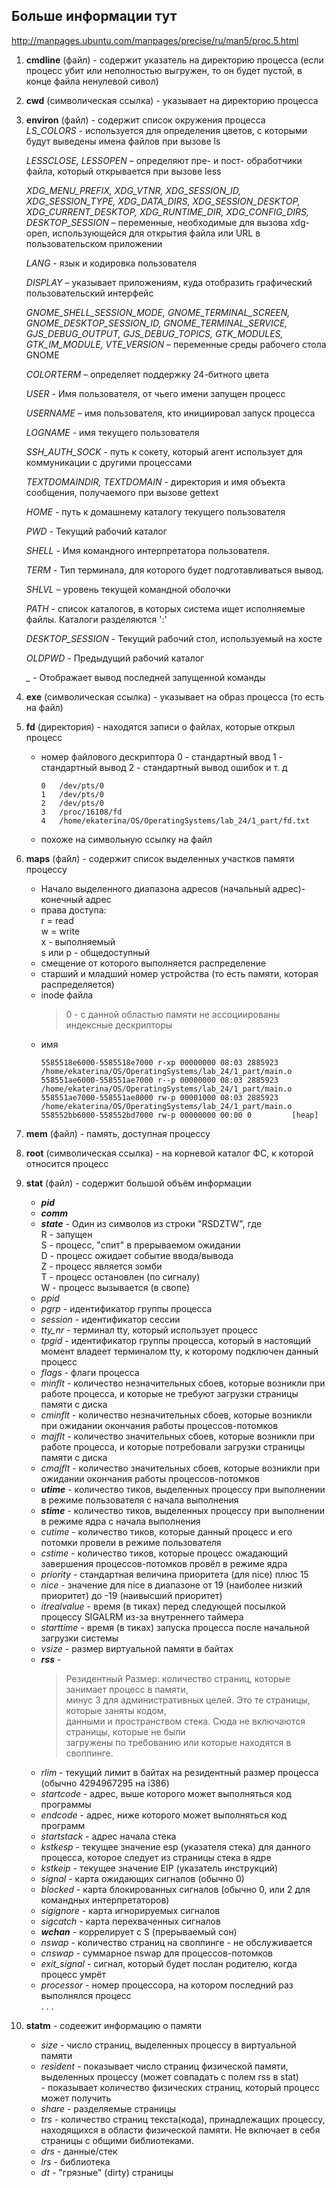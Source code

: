 ## Больше информации тут
http://manpages.ubuntu.com/manpages/precise/ru/man5/proc.5.html  

1. **cmdline** (файл) - содержит указатель на директорию процесса (если процесс убит или неполностью выгружен, то он будет пустой, в конце файла ненулевой сивол)
2. **cwd** (символическая ссылка) - указывает на директорию процесса
3. **environ** (файл) - содержит список окружения процесса  
    *LS_COLORS* - используется для определения цветов, с которыми будут выведены имена файлов при вызове ls  
    
    *LESSCLOSE, LESSOPEN* – определяют пре- и пост- обработчики файла, который открывается при вызове less  
    
    *XDG_MENU_PREFIX, XDG_VTNR, XDG_SESSION_ID, XDG_SESSION_TYPE, XDG_DATA_DIRS, XDG_SESSION_DESKTOP, XDG_CURRENT_DESKTOP, XDG_RUNTIME_DIR, XDG_CONFIG_DIRS, DESKTOP_SESSION* – переменные, необходимые для вызова xdg-open, использующейся для открытия файла или URL в пользовательском приложении  
    
    *LANG* - язык и кодировка пользователя  
    
    *DISPLAY* – указывает приложениям, куда отобразить графический пользовательский интерфейс  
    
    *GNOME_SHELL_SESSION_MODE, GNOME_TERMINAL_SCREEN, GNOME_DESKTOP_SESSION_ID, GNOME_TERMINAL_SERVICE, GJS_DEBUG_OUTPUT, GJS_DEBUG_TOPICS, GTK_MODULES, GTK_IM_MODULE, VTE_VERSION* – переменные среды рабочего стола GNOME  
    
    *COLORTERM* – определяет поддержку 24-битного цвета  
    
    *USER* - Имя пользователя, от чьего имени запущен процесс  
    
    *USERNAME* – имя пользователя, кто инициировал запуск процесса
    
    *LOGNAME* - имя текущего пользователя  
    
    *SSH_AUTH_SOCK* - путь к сокету, который агент использует для коммуникации с другими процессами  

    *TEXTDOMAINDIR, TEXTDOMAIN* - директория и имя объекта сообщения, получаемого при вызове gettext  
    
    *HOME* - путь к домашнему каталогу текущего пользователя  

    *PWD* - Текущий рабочий каталог  
    
    *SHELL* - Имя командного интерпретатора пользователя.  

    *TERM* - Тип терминала, для которого будет подготавливаться вывод. 
    
    *SHLVL* – уровень текущей командной оболочки  

    *PATH* - список каталогов, в которых система ищет исполняемые файлы. Каталоги разделяются ':'       

    *DESKTOP_SESSION* - Текущий рабочий стол, используемый на хосте  

    *OLDPWD* - Предыдущий рабочий каталог  

    *_* - Отображает вывод последней запущенной команды  
    
4. **exe** (символическая ссылка) - указывает на образ процесса (то есть на файл)  
5. **fd** (директория) - находятся записи о файлах, которые открыл процесс  
    * номер файлового дескриптора
        0 - стандартный ввод
        1 - стандартный вывод
        2 - стандартный вывод ошибок и т. д
        ```
        0	/dev/pts/0
        1	/dev/pts/0
        2	/dev/pts/0
        3	/proc/16108/fd
        4	/home/ekaterina/OS/OperatingSystems/lab_24/1_part/fd.txt
        ```

    * похоже на символьную ссылку на файл
7. **maps** (файл) - содержит список выделенных участков памяти процессу  
    * Начало выделенного диапазона адресов (начальный адрес)-конечный адрес  
    * права доступа:  
         r = read  
         w = write  
         x - выполняемый  
         s или p - общедоступный
    * смещение от которого выполняется распределение
    * старший и младший номер устройства (то есть памяти, которая распределяется)
    * inode файла 
        > 0 - с данной областью памяти не ассоциированы индексные дескрипторы
    * имя
      ```
      5585518e6000-5585518e7000 r-xp 00000000 08:03 2885923   /home/ekaterina/OS/OperatingSystems/lab_24/1_part/main.o
      558551ae6000-558551ae7000 r--p 00000000 08:03 2885923   /home/ekaterina/OS/OperatingSystems/lab_24/1_part/main.o
      558551ae7000-558551ae8000 rw-p 00001000 08:03 2885923   /home/ekaterina/OS/OperatingSystems/lab_24/1_part/main.o
      558552bb6000-558552bd7000 rw-p 00000000 00:00 0         [heap]
      ```
 7. **mem** (файл) - память, доступная процессу
 8. **root** (символическая ссылка) - на корневой каталог ФС, к которой относится процесс
 9. **stat** (файл) - содержит большой объём информации  
      * ***pid***  
      * ***comm***  
      * ***state*** - Один из символов из строки "RSDZTW", где  
            R - запущен  
            S - процесс, "спит"  в  прерываемом ожидании  
            D - процесс ожидает событие ввода/вывода  
            Z - процесс является зомби  
            T - процесс остановлен (по сигналу)  
            W - процесс вызывается  (в свопе)  
       * *ppid*  
       * *pgrp* - идентификатор группы процесса  
       * *session* - идентификатор сессии  
       * *tty_nr* - терминал tty, который использует процесс  
       * *tpgid* - идентификатор группы процесса, который в настоящий момент владеет терминалом tty, к которому подключен данный процесс  
       * *flags* - флаги процесса  
       * *minflt* - количество незначительных сбоев, которые возникли при работе процесса, и которые не требуют загрузки страницы памяти с диска  
       * *cminflt* - количество незначительных сбоев, которые возникли при ожидании окончания работы процессов-потомков  
       * *majflt* - количество значительных сбоев, которые возникли при работе процесса, и которые потребовали загрузки страницы памяти с диска  
       * *cmajflt* - количество значительных сбоев, которые возникли при ожидании окончания работы процессов-потомков  
       * ***utime*** - количество тиков, выделенных процессу при выполнении в режиме пользователя с начала выполнения  
       * ***stime*** - количество тиков, выделенных процессу при выполнении в режиме ядра с начала выполнения  
       * *cutime* - количество тиков, которые данный процесс и его потомки провели в режиме пользователя  
       * *cstime* - количество тиков, которые процесс ожадающий завершения процессов-потомков провёл в режиме ядра  
       * *priority* - стандартная величина приоритета (для nice) плюс 15  
       * *nice* - значение для nice в диапазоне от 19 (наиболее  низкий  приоритет)  до -19 (наивысший приоритет)  
       * *itrealvalue* - время (в тиках) перед следующей посылкой процессу SIGALRM из-за внутреннего таймера  
       * *starttime* - время (в тиках) запуска процесса после начальной загрузки системы  
       * *vsize* - размер виртуальной памяти в байтах  
       * ***rss*** - 
           > Резидентный Размер: количество страниц, которые занимает процесс в памяти,  
           > минус 3 для административных целей. Это те страницы, которые заняты кодом,  
           > данными и пространством стека. Сюда не включаются страницы, которые не были  
           > загружены по требованию или которые находятся в своппинге.  
       * *rlim* - текущий лимит в байтах на резидентный размер процесса (обычно 4294967295 на i386)  
       * *startcode* - адрес, выше которого может выполняться код программы  
       * *endcode* - адрес, ниже которого может выполняться код программ  
       * *startstack* - адрес начала стека  
       * *kstkesp* - текущее значение esp (указателя стека) для данного процесса, которое следует из страницы стека в ядре  
       * *kstkeip* - текущее значение EIP (указатель инструкций)  
       * *signal* - карта ожидающих сигналов (обычно 0)  
       * *blocked* - карта блокированных сигналов (обычно 0, или 2 для командных интерпретаторов)  
       * *sigignore* - карта игнорируемых сигналов  
       * *sigcatch* - карта перехваченных сигналов  
       * ***wchan*** - коррелирует с S (прерываемый сон)  
       * *nswap* - количество страниц на своппинге - не обслуживается  
       * *cnswap* - суммарное nswap для процессов-потомков  
       * *exit_signal* - сигнал, который будет послан родителю, когда процесс умрёт  
       * *processor* - номер процессора, на котором последний раз выполнялся процесс  
       .  .  .  

10. **statm** - содеежит информацию о памяти
    * *size* - число страниц, выделенных процессу в виртуальной памяти  
    * *resident* - показывает число страниц физической памяти, выделенных процессу (может совпадать с полем rss в stat)  
                  - показывает количество физических страниц, который процесс может получить  
    * *share* - разделяемые страницы  
    * *trs* - количество стpаниц текста(кода), пpинадлежащих пpоцессу, находящихся в области физической памяти. Hе включает в себя стpаницы с общими библиотеками.  
    * *drs* - данные/стек  
    * *lrs* - библиотека  
    * *dt* - "грязные" (dirty) страницы

